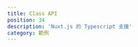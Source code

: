 ```yaml
---
title: Class API
position: 34
description: 'Nuxt.js 的 Typescript 支援'
category: 範例
---
```



<Example name="class-api/minimal" />
